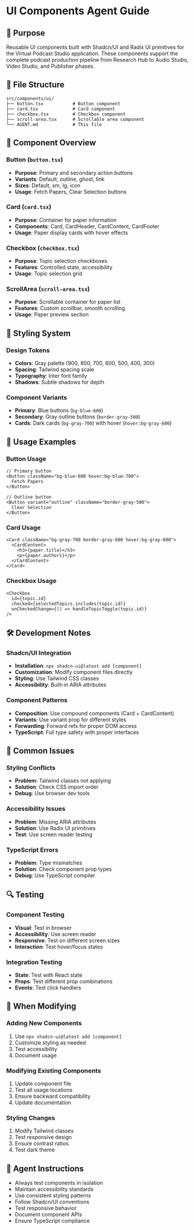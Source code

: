# UI Components Agent Guide

## 🎯 Purpose

Reusable UI components built with Shadcn/UI and Radix UI primitives for the Virtual Podcast Studio application. These components support the complete podcast production pipeline from Research Hub to Audio Studio, Video Studio, and Publisher phases.

## 📁 File Structure

```text
src/components/ui/
├── button.tsx           # Button component
├── card.tsx             # Card component
├── checkbox.tsx         # Checkbox component
├── scroll-area.tsx      # Scrollable area component
└── AGENT.md             # This file
```

## 🎨 Component Overview

### Button (`button.tsx`)

- **Purpose**: Primary and secondary action buttons
- **Variants**: Default, outline, ghost, link
- **Sizes**: Default, sm, lg, icon
- **Usage**: Fetch Papers, Clear Selection buttons

### Card (`card.tsx`)

- **Purpose**: Container for paper information
- **Components**: Card, CardHeader, CardContent, CardFooter
- **Usage**: Paper display cards with hover effects

### Checkbox (`checkbox.tsx`)

- **Purpose**: Topic selection checkboxes
- **Features**: Controlled state, accessibility
- **Usage**: Topic selection grid

### ScrollArea (`scroll-area.tsx`)

- **Purpose**: Scrollable container for paper list
- **Features**: Custom scrollbar, smooth scrolling
- **Usage**: Paper preview section

## 🎨 Styling System

### Design Tokens

- **Colors**: Gray palette (900, 800, 700, 600, 500, 400, 300)
- **Spacing**: Tailwind spacing scale
- **Typography**: Inter font family
- **Shadows**: Subtle shadows for depth

### Component Variants

- **Primary**: Blue buttons (`bg-blue-600`)
- **Secondary**: Gray outline buttons (`border-gray-500`)
- **Cards**: Dark cards (`bg-gray-700`) with hover (`hover:bg-gray-600`)

## 🔧 Usage Examples

### Button Usage

```tsx
// Primary button
<Button className="bg-blue-600 hover:bg-blue-700">
  Fetch Papers
</Button>

// Outline button
<Button variant="outline" className="border-gray-500">
  Clear Selection
</Button>
```

### Card Usage

```tsx
<Card className="bg-gray-700 border-gray-600 hover:bg-gray-600">
  <CardContent>
    <h3>{paper.title}</h3>
    <p>{paper.authors}</p>
  </CardContent>
</Card>
```

### Checkbox Usage

```tsx
<Checkbox
  id={topic.id}
  checked={selectedTopics.includes(topic.id)}
  onCheckedChange={() => handleTopicToggle(topic.id)}
/>
```

## 🛠️ Development Notes

### Shadcn/UI Integration

- **Installation**: `npx shadcn-ui@latest add [component]`
- **Customization**: Modify component files directly
- **Styling**: Use Tailwind CSS classes
- **Accessibility**: Built-in ARIA attributes

### Component Patterns

- **Composition**: Use compound components (Card + CardContent)
- **Variants**: Use variant prop for different styles
- **Forwarding**: Forward refs for proper DOM access
- **TypeScript**: Full type safety with proper interfaces

## 🐛 Common Issues

### Styling Conflicts

- **Problem**: Tailwind classes not applying
- **Solution**: Check CSS import order
- **Debug**: Use browser dev tools

### Accessibility Issues

- **Problem**: Missing ARIA attributes
- **Solution**: Use Radix UI primitives
- **Test**: Use screen reader testing

### TypeScript Errors

- **Problem**: Type mismatches
- **Solution**: Check component prop types
- **Debug**: Use TypeScript compiler

## 🔍 Testing

### Component Testing

- **Visual**: Test in browser
- **Accessibility**: Use screen reader
- **Responsive**: Test on different screen sizes
- **Interaction**: Test hover/focus states

### Integration Testing

- **State**: Test with React state
- **Props**: Test different prop combinations
- **Events**: Test click handlers

## 📝 When Modifying

### Adding New Components

1. Use `npx shadcn-ui@latest add [component]`
2. Customize styling as needed
3. Test accessibility
4. Document usage

### Modifying Existing Components

1. Update component file
2. Test all usage locations
3. Ensure backward compatibility
4. Update documentation

### Styling Changes

1. Modify Tailwind classes
2. Test responsive design
3. Ensure contrast ratios
4. Test dark theme

## 🎯 Agent Instructions

- Always test components in isolation
- Maintain accessibility standards
- Use consistent styling patterns
- Follow Shadcn/UI conventions
- Test responsive behavior
- Document component APIs
- Ensure TypeScript compliance
